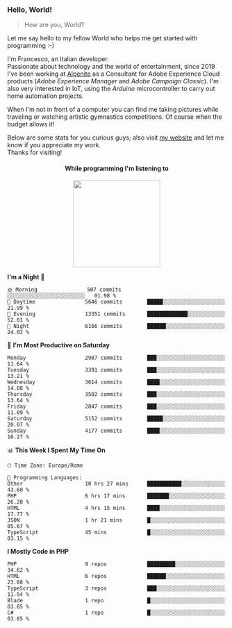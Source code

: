 ### Hello, World!

> How are you, World?

Let me say hello to my fellow World who helps me get started with programming :-)

I'm Francesco, an Italian developer.  
Passionate about technology and the world of entertainment, since 2019 I've been working at [Alpenite](https://www.alpenite.com) as a Consultant for Adobe Experience Cloud products (*Adobe Experience Manager* and *Adobe Campaign Classic*). I'm also very interested in IoT, using the *Arduino* microcontroller to carry out home automation projects.

When I'm not in front of a computer you can find me taking pictures while traveling or watching artistic gymnastics competitions. Of course when the budget allows it!

Below are some stats for you curious guys; also visit [my website](https://www.francescorega.eu) and let me know if you appreciate my work.  
Thanks for visiting!

<div align="center">
  <h4>While programming I'm listening to</h4>
  <a href="https://apps.francescorega.eu/now-playing/11147232609" target="_blank"><img src="https://apps.francescorega.eu/now-playing/11147232609" width="200"></a>
</div>

<!--START_SECTION:waka-->
**I'm a Night 🦉** 

```text
🌞 Morning                507 commits         ░░░░░░░░░░░░░░░░░░░░░░░░░   01.98 % 
🌆 Daytime                5646 commits        █████░░░░░░░░░░░░░░░░░░░░   21.99 % 
🌃 Evening                13351 commits       █████████████░░░░░░░░░░░░   52.01 % 
🌙 Night                  6166 commits        ██████░░░░░░░░░░░░░░░░░░░   24.02 % 
```
📅 **I'm Most Productive on Saturday** 

```text
Monday                   2987 commits        ███░░░░░░░░░░░░░░░░░░░░░░   11.64 % 
Tuesday                  3391 commits        ███░░░░░░░░░░░░░░░░░░░░░░   13.21 % 
Wednesday                3614 commits        ████░░░░░░░░░░░░░░░░░░░░░   14.08 % 
Thursday                 3502 commits        ███░░░░░░░░░░░░░░░░░░░░░░   13.64 % 
Friday                   2847 commits        ███░░░░░░░░░░░░░░░░░░░░░░   11.09 % 
Saturday                 5152 commits        █████░░░░░░░░░░░░░░░░░░░░   20.07 % 
Sunday                   4177 commits        ████░░░░░░░░░░░░░░░░░░░░░   16.27 % 
```


📊 **This Week I Spent My Time On** 

```text
🕑︎ Time Zone: Europe/Rome

💬 Programming Languages: 
Other                    10 hrs 27 mins      ███████████░░░░░░░░░░░░░░   43.60 % 
PHP                      6 hrs 17 mins       ███████░░░░░░░░░░░░░░░░░░   26.20 % 
HTML                     4 hrs 15 mins       ████░░░░░░░░░░░░░░░░░░░░░   17.77 % 
JSON                     1 hr 21 mins        █░░░░░░░░░░░░░░░░░░░░░░░░   05.67 % 
TypeScript               45 mins             █░░░░░░░░░░░░░░░░░░░░░░░░   03.15 % 
```

**I Mostly Code in PHP** 

```text
PHP                      9 repos             █████████░░░░░░░░░░░░░░░░   34.62 % 
HTML                     6 repos             ██████░░░░░░░░░░░░░░░░░░░   23.08 % 
TypeScript               3 repos             ███░░░░░░░░░░░░░░░░░░░░░░   11.54 % 
Blade                    1 repo              █░░░░░░░░░░░░░░░░░░░░░░░░   03.85 % 
C#                       1 repo              █░░░░░░░░░░░░░░░░░░░░░░░░   03.85 % 
```




<!--END_SECTION:waka-->
